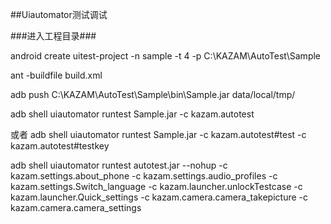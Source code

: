 ##Uiautomator测试调试

###进入工程目录###

android create uitest-project -n sample -t 4 -p C:\KAZAM\AutoTest\Sample


ant -buildfile build.xml


adb push C:\KAZAM\AutoTest\Sample\bin\Sample.jar  data/local/tmp/



adb shell uiautomator runtest Sample.jar  -c  kazam.autotest

或者
adb shell uiautomator runtest Sample.jar  -c  kazam.autotest#test  -c  kazam.autotest#testkey



adb shell uiautomator runtest  autotest.jar --nohup -c  kazam.settings.about_phone  -c kazam.settings.audio_profiles  -c kazam.settings.Switch_language  -c kazam.launcher.unlockTestcase  -c kazam.launcher.Quick_settings  -c kazam.camera.camera_takepicture   -c kazam.camera.camera_settings  


